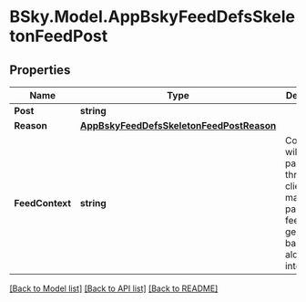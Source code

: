 # BSky.Model.AppBskyFeedDefsSkeletonFeedPost

## Properties

Name | Type | Description | Notes
------------ | ------------- | ------------- | -------------
**Post** | **string** |  | 
**Reason** | [**AppBskyFeedDefsSkeletonFeedPostReason**](AppBskyFeedDefsSkeletonFeedPostReason.md) |  | [optional] 
**FeedContext** | **string** | Context that will be passed through to client and may be passed to feed generator back alongside interactions. | [optional] 

[[Back to Model list]](../README.md#documentation-for-models) [[Back to API list]](../README.md#documentation-for-api-endpoints) [[Back to README]](../README.md)

